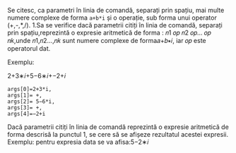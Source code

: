 Se citesc, ca parametri în linia de comandă, separați prin spațiu, mai multe numere complexe de forma  `a+b*i`
și o operație, sub forma unui operator (+,-,\*,/). 1.Sa se verifice dacă parametrii citiți în linia de comandă, 
separați prin spațiu,reprezintă o expresie aritmetică de forma : 𝑛1 𝑜𝑝 𝑛2 𝑜𝑝... 𝑜𝑝 𝑛𝑘,unde 𝑛1,𝑛2...,𝑛𝑘 sunt numere 
complexe de forma𝑎+𝑏∗𝑖, iar 𝑜𝑝 este operatorul dat. 

Exemplu:

2+3∗𝑖+5−6∗𝑖+−2+𝑖

```
args[0]=2+3*i, 
args[1]= +, 
args[2]= 5−6*i,  
args[3]= +,  
args[4]=−2+i
```

Dacă parametrii citiți în  linia  de  comandă reprezintă o  expresie  aritmetică de  forma descrisă la punctul 1, 
se cere să se afișeze rezultatul acestei expresii. Exemplu: pentru expresia data se va afisa:5−2∗𝑖
